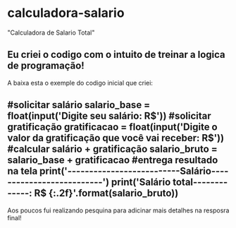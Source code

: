 # calculadora-salario
 "Calculadora de Salario Total"

 Eu criei o codigo com o intuito de treinar a logica de programação!
 -----------------------------------------------------------
 A baixa esta o exemple do codigo inicial que criei:

 #solicitar salário
salario_base = float(input('Digite seu salário: R$'))
#solicitar gratificação
gratificacao = float(input('Digite o valor da gratificação que você vai receber: R$'))
#calcular salário + gratificação
salario_bruto = salario_base + gratificacao
#entrega resultado na tela
print('--------------------------Salário--------------------------')
print('Salário total-------------: R$ {:.2f}'.format(salario_bruto))
------------------------------------------------------------
Aos poucos fui realizando pesquina para adicinar mais detalhes na resposra final!
